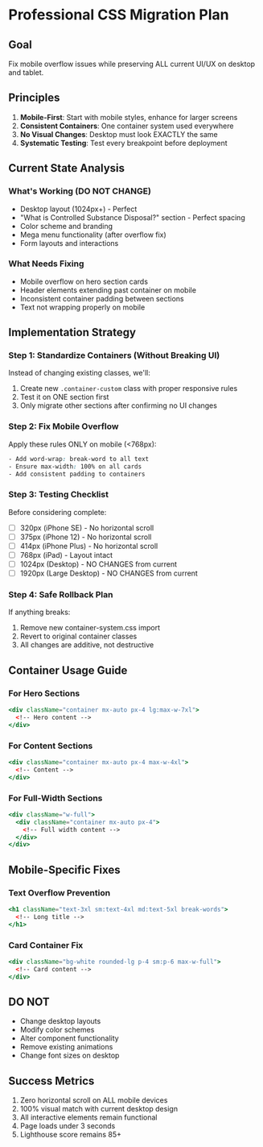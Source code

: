 # Professional CSS Migration Plan

## Goal
Fix mobile overflow issues while preserving ALL current UI/UX on desktop and tablet.

## Principles
1. **Mobile-First**: Start with mobile styles, enhance for larger screens
2. **Consistent Containers**: One container system used everywhere
3. **No Visual Changes**: Desktop must look EXACTLY the same
4. **Systematic Testing**: Test every breakpoint before deployment

## Current State Analysis

### What's Working (DO NOT CHANGE)
- Desktop layout (1024px+) - Perfect
- "What is Controlled Substance Disposal?" section - Perfect spacing
- Color scheme and branding
- Mega menu functionality (after overflow fix)
- Form layouts and interactions

### What Needs Fixing
- Mobile overflow on hero section cards
- Header elements extending past container on mobile
- Inconsistent container padding between sections
- Text not wrapping properly on mobile

## Implementation Strategy

### Step 1: Standardize Containers (Without Breaking UI)
Instead of changing existing classes, we'll:
1. Create new `.container-custom` class with proper responsive rules
2. Test it on ONE section first
3. Only migrate other sections after confirming no UI changes

### Step 2: Fix Mobile Overflow
Apply these rules ONLY on mobile (<768px):
```css
- Add word-wrap: break-word to all text
- Ensure max-width: 100% on all cards
- Add consistent padding to containers
```

### Step 3: Testing Checklist
Before considering complete:
- [ ] 320px (iPhone SE) - No horizontal scroll
- [ ] 375px (iPhone 12) - No horizontal scroll  
- [ ] 414px (iPhone Plus) - No horizontal scroll
- [ ] 768px (iPad) - Layout intact
- [ ] 1024px (Desktop) - NO CHANGES from current
- [ ] 1920px (Large Desktop) - NO CHANGES from current

### Step 4: Safe Rollback Plan
If anything breaks:
1. Remove new container-system.css import
2. Revert to original container classes
3. All changes are additive, not destructive

## Container Usage Guide

### For Hero Sections
```jsx
<div className="container mx-auto px-4 lg:max-w-7xl">
  <!-- Hero content -->
</div>
```

### For Content Sections  
```jsx
<div className="container mx-auto px-4 max-w-4xl">
  <!-- Content -->
</div>
```

### For Full-Width Sections
```jsx
<div className="w-full">
  <div className="container mx-auto px-4">
    <!-- Full width content -->
  </div>
</div>
```

## Mobile-Specific Fixes

### Text Overflow Prevention
```jsx
<h1 className="text-3xl sm:text-4xl md:text-5xl break-words">
  <!-- Long title -->
</h1>
```

### Card Container Fix
```jsx
<div className="bg-white rounded-lg p-4 sm:p-6 max-w-full">
  <!-- Card content -->
</div>
```

## DO NOT
- Change desktop layouts
- Modify color schemes
- Alter component functionality
- Remove existing animations
- Change font sizes on desktop

## Success Metrics
1. Zero horizontal scroll on ALL mobile devices
2. 100% visual match with current desktop design
3. All interactive elements remain functional
4. Page loads under 3 seconds
5. Lighthouse score remains 85+